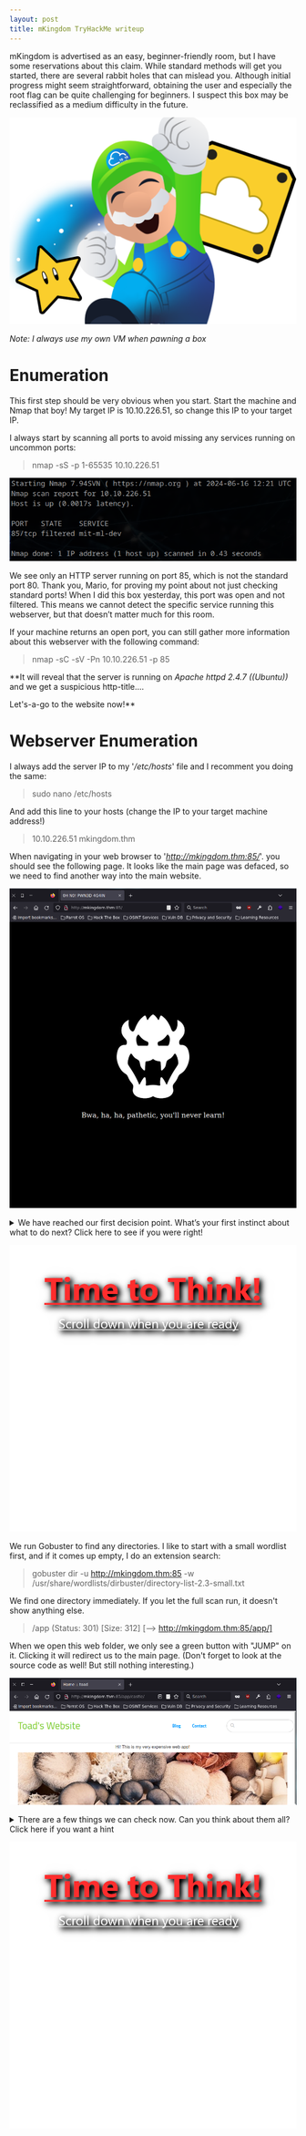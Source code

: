 ```yaml
---
layout: post
title: mKingdom TryHackMe writeup
---
```


mKingdom is advertised as an easy, beginner-friendly room, but I have some reservations about this claim. While standard methods will get you started, there are several rabbit holes that can mislead you. Although initial progress might seem straightforward, obtaining the user and especially the root flag can be quite challenging for beginners. I suspect this box may be reclassified as a medium difficulty in the future.

![alt text](https://raw.githubusercontent.com/SpongySystems/spongysystems.github.io/master/images/mkingdom.png "MARO!")

_Note: I always use my own VM when pawning a box_

# Enumeration
This first step should be very obvious when you start. Start the machine and Nmap that boy! My target IP is 10.10.226.51, so change this IP to your target IP.

I always start by scanning all ports to avoid missing any services running on uncommon ports:
 
> nmap -sS -p 1-65535 10.10.226.51

![alt text](https://raw.githubusercontent.com/SpongySystems/spongysystems.github.io/master/images/mkingdom/nmap1.png)

We see only an HTTP server running on port 85, which is not the standard port 80. Thank you, Mario, for proving my point about not just checking standard ports! When I did this box yesterday, this port was open and not filtered. This means we cannot detect the specific service running this webserver, but that doesn’t matter much for this room.

If your machine returns an open port, you can still gather more information about this webserver with the following command:

> nmap -sC -sV -Pn 10.10.226.51 -p 85

**It will reveal that the server is running on *Apache httpd 2.4.7 ((Ubuntu))* and we get a suspicious http-title....

Let's-a-go to the website now!**

# Webserver Enumeration
I always add the server IP to my '_/etc/hosts_' file and I recomment you doing the same:

> sudo nano /etc/hosts

And add this line to your hosts (change the IP to your target machine address!)
> 10.10.226.51    mkingdom.thm

When navigating in your web browser to '_http://mkingdom.thm:85/_'. you should see the following page. It looks like the main page was defaced, so we need to find another way into the main website.

![alt_text](https://raw.githubusercontent.com/SpongySystems/spongysystems.github.io/master/images/mkingdom/defaced.png)

<details>
  <summary>We have reached our first decision point. What’s your first instinct about what to do next? Click here to see if you were right!</summary>
  If you said to do a directory scan, you are not wrong. However, it is always a good idea to look at the source code first, especially on a defaced website. You might find your powerstar just there.

  For this room, there isn't much in the source code. We see that the loaded image is located in the root of the webserver, which doesn't help much. So, we need to perform a directory busting (dirbusting) scan.

  ![alt_text](https://raw.githubusercontent.com/SpongySystems/spongysystems.github.io/master/images/mkingdom/sourcecode1.png)
 
</details>

![alt_text](https://raw.githubusercontent.com/SpongySystems/spongysystems.github.io/master/images/think.png)

We run Gobuster to find any directories. I like to start with a small wordlist first, and if it comes up empty, I do an extension search:

> gobuster dir -u http://mkingdom.thm:85 -w /usr/share/wordlists/dirbuster/directory-list-2.3-small.txt

We find one directory immediately. If you let the full scan run, it doesn't show anything else. 
 
> /app                  (Status: 301) [Size: 312] [--> http://mkingdom.thm:85/app/]

When we open this web folder, we only see a green button with "JUMP" on it. Clicking it will redirect us to the main page. (Don't forget to look at the source code as well! But still nothing interesting.)

![alt_text](https://raw.githubusercontent.com/SpongySystems/spongysystems.github.io/master/images/mkingdom/toads_website.png)

<details>
   <summary>There are a few things we can check now. Can you think about them all? Click here if you want a hint</summary>
   In total there are three things I checked:
   1. What you should already have checked twice this room if you followed my instructions
   2. That searchbar is intressting
   3. Checking every link on the page (dirbusting only lead you down a rabbithole)
</details>

![alt_text](https://raw.githubusercontent.com/SpongySystems/spongysystems.github.io/master/images/think.png)

